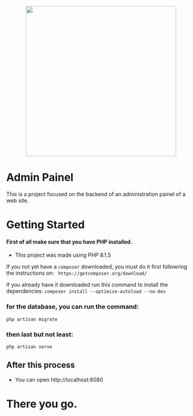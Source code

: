 <p align="center"><a href="https://laravel.com" target="_blank"><img src="https://raw.githubusercontent.com/laravel/art/master/logo-lockup/5%20SVG/2%20CMYK/1%20Full%20Color/laravel-logolockup-cmyk-red.svg" width="400"></a></p>

# Admin Painel

This is a project focused on the backend of an administration painel of a web site.

# Getting Started 

#### First of all make sure that you have PHP installed.
- This project was made using PHP 8.1.5

If you not yet have a `composer` downloaded, you must do it first followring the instructions on:
  `` https://getcomposer.org/download/``
  
If you already have it downloaded run this command to install the dependencies:
  ``composer install --optimize-autoload --no-dev``
  
 ### for the database, you can run the command:
 ``php artisan migrate``
 
 ### then last but not least:
 ``php artisan serve``
 
 ## After this process
 
 - You can open http://localhost:8080 

# There you go.




